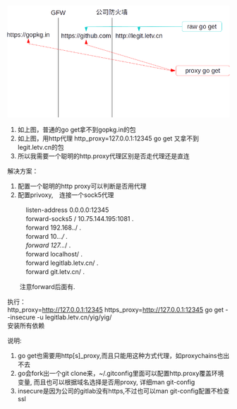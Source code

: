 ![](yig-compiling.png)  

1. 如上图，普通的go get拿不到gopkg.in的包  
2. 如上图，用http代理 http_proxy=127.0.0.1:12345 go get 又拿不到legit.letv.cn的包  
3. 所以我需要一个聪明的http.proxy代理区别是否走代理还是直连  

解决方案：  
1. 配置一个聪明的http proxy可以判断是否用代理  
2. 配置privoxy,　连接一个sock5代理  

　　　listen-address  0.0.0.0:12345  
　　　forward-socks5  / 10.75.144.195:1081 .  
　　　forward         192.168.*.*/     .  
　　　forward            10.*.*.*/     .  
　　　forward           127.*.*.*/     .  
　　　forward           localhost/     .  
　　　forward           legitlab.letv.cn/       .  
　　　forward           git.letv.cn/ .  
  
  　　注意forward后面有.  
        
        
执行：  
http_proxy=http://127.0.0.1:12345 https_proxy=http://127.0.0.1:12345 go get --insecure -u legitlab.letv.cn/yig/yig/  
安装所有依赖  
 
说明:  
1. go get也需要用http[s]_proxy,而且只能用这种方式代理，如proxychains也出不去  
2. go会fork出一个git clone来，~/.gitconfig里面可以配置http.proxy覆盖环境变量, 而且也可以根据域名选择是否用proxy, 详细man git-config  
3. insecure是因为公司的gitlab没有https,不过也可以man git-config配置不检查ssl  